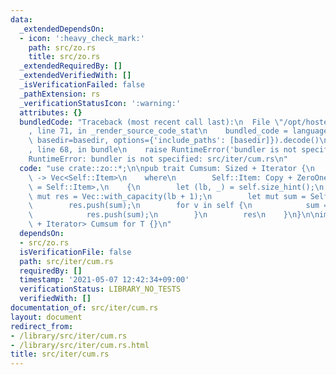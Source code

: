 ```yaml
---
data:
  _extendedDependsOn:
  - icon: ':heavy_check_mark:'
    path: src/zo.rs
    title: src/zo.rs
  _extendedRequiredBy: []
  _extendedVerifiedWith: []
  _isVerificationFailed: false
  _pathExtension: rs
  _verificationStatusIcon: ':warning:'
  attributes: {}
  bundledCode: "Traceback (most recent call last):\n  File \"/opt/hostedtoolcache/Python/3.9.5/x64/lib/python3.9/site-packages/onlinejudge_verify/documentation/build.py\"\
    , line 71, in _render_source_code_stat\n    bundled_code = language.bundle(stat.path,\
    \ basedir=basedir, options={'include_paths': [basedir]}).decode()\n  File \"/opt/hostedtoolcache/Python/3.9.5/x64/lib/python3.9/site-packages/onlinejudge_verify/languages/user_defined.py\"\
    , line 68, in bundle\n    raise RuntimeError('bundler is not specified: {}'.format(path.as_posix()))\n\
    RuntimeError: bundler is not specified: src/iter/cum.rs\n"
  code: "use crate::zo::*;\n\npub trait Cumsum: Sized + Iterator {\n    fn cumsum(self)\
    \ -> Vec<Self::Item>\n    where\n        Self::Item: Copy + ZeroOne + std::ops::Add<Output\
    \ = Self::Item>,\n    {\n        let (lb, _) = self.size_hint();\n        let\
    \ mut res = Vec::with_capacity(lb + 1);\n        let mut sum = Self::Item::zero();\n\
    \        res.push(sum);\n        for v in self {\n            sum = sum + v;\n\
    \            res.push(sum);\n        }\n        res\n    }\n}\n\nimpl<T: Sized\
    \ + Iterator> Cumsum for T {}\n"
  dependsOn:
  - src/zo.rs
  isVerificationFile: false
  path: src/iter/cum.rs
  requiredBy: []
  timestamp: '2021-05-07 12:42:34+09:00'
  verificationStatus: LIBRARY_NO_TESTS
  verifiedWith: []
documentation_of: src/iter/cum.rs
layout: document
redirect_from:
- /library/src/iter/cum.rs
- /library/src/iter/cum.rs.html
title: src/iter/cum.rs
---
```

